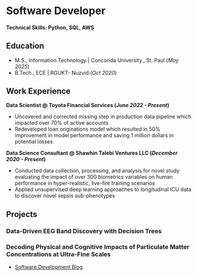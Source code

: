 # Software Developer

#### Technical Skills: Python, SQL, AWS

## Education							       		
- M.S., Information Technology	| Concorida University., St. Paul (_May 2025_)	 			        		
- B.Tech., ECE | RGUKT- Nuzvid (_Oct 2020_)

## Work Experience
**Data Scientist @ Toyota Financial Services (_June 2022 - Present_)**
- Uncovered and corrected missing step in production data pipeline which impacted over 70% of active accounts
- Redeveloped loan originations model which resulted in 50% improvement in model performance and saving 1 million dollars in potential losses

**Data Science Consultant @ Shawhin Talebi Ventures LLC (_December 2020 - Present_)**
- Conducted data collection, processing, and analysis for novel study evaluating the impact of over 300 biometrics variables on human performance in hyper-realistic, live-fire training scenarios
- Applied unsupervised deep learning approaches to longitudinal ICU data to discover novel sepsis sub-phenotypes

## Projects
### Data-Driven EEG Band Discovery with Decision Trees

### Decoding Physical and Cognitive Impacts of Particulate Matter Concentrations at Ultra-Fine Scales





- [Software Development Blog](https://medium.com/@naveenbtech)
